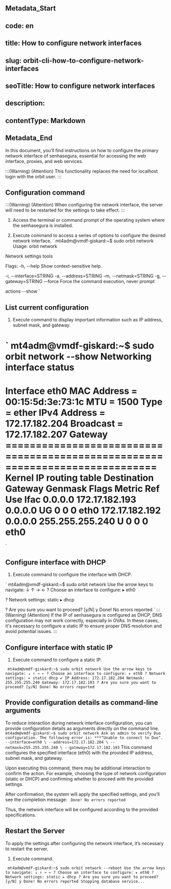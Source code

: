 ## Metadata_Start 
## code: en
## title: How to configure network interfaces 
## slug: orbit-cli-how-to-configure-network-interfaces 
## seoTitle: How to configure network interfaces 
## description:  
## contentType: Markdown 
## Metadata_End
In this document, you’ll find instructions on how to configure the primary network interface of senhasegura, essential for accessing the web interface, proxies, and web services.

:::(Warning) (Attention)
This functionality replaces the need for localhost login with the orbit user.
:::
## Configuration command
:::(Warning) (Attention)
When configuring the network interface, the server will need to be restarted for the settings to take effect.
:::

1. Access the terminal or command prompt of the operating system where the senhasegura is installed.

1. Execute  command to access a series of options to configure the desired network interface.
`
mt4adm@vmdf-giskard:~$ sudo orbit network 
Usage: orbit network

Network settings tools

Flags:
-h, --help Show context-sensitive help.

-i, --interface=STRING
-a, --address=STRING
-m, --netmask=STRING
-g, --gateway=STRING
--force Force the command execution, never prompt

actions
--show
`

## List current configuration

1. Execute  command  to display important information such as IP address, subnet mask, and gateway.

`
mt4adm@vmdf-giskard:~$ sudo orbit network --show
Networking interface status
============================================================================
Interface eth0
MAC Address = 00:15:5d:3e:73:1c
MTU = 1500
Type = ether
IPv4
     Address = 172.17.182.204
     Broadcast = 172.17.182.207
     Gateway =============================================================================
Kernel IP routing table
Destination     Gateway         Genmask         Flags Metric Ref    Use Ifac
0.0.0.0         172.17.182.193  0.0.0.0         UG    0      0        0 eth0
172.17.182.192  0.0.0.0         255.255.255.240 U     0      0        0 eth0
============================================================================
`
## Configure interface with DHCP

1. Execute  command to configure the interface with DHCP.

`
mt4adm@vmdf-giskard:~$ sudo orbit network
Use the arrow keys to navigate: ↓ ↑ → ←
? Choose an interface to configure:
▸ eth0

? Network settings:
static
▸ dhcp

? Are you sure you want to proceed? [y/N] y
Done!
No errors reported
` 
:::(Warning) (Attention)
If the IP of senhasegura is configured as DHCP, DNS configuration may not work correctly, especially in OVAs. In these cases, it's necessary to configure a static IP to ensure proper DNS resolution and avoid potential issues.
:::
## Configure interface with static IP

1. Execute  command to configure a static IP.

` 
mt4adm@vmdf-giskard:~$ sudo orbit network
Use the arrow keys to navigate: ↓ ↑ → ←
? Choose an interface to configure:
▸ eth0
? Network settings:
▸ static
dhcp
✔ IP Address: 172.17.182.204
Netmask: 255.255.255.240
Gateway: 172.17.182.193
? Are you sure you want to proceed? [y/N]
Done!
No errors reported
` 
## Provide configuration details as command-line arguments
To reduce interaction during network interface configuration, you can provide configuration details as arguments directly on the command line.
`
mt4adm@vmdf-giskard:~$ sudo orbit network Ask an admin to verify Duo configuration. The following error is: ***"Unable to connect to Duo".
 --interface=eth0 \
 --address=172.17.182.204 \
 --netmask=255.255.255.240 \
 --gateway=172.17.182.193
 ` 
This command configures the specified interface (eth0) with the provided IP address, subnet mask, and gateway.

Upon executing this command, there may be additional interaction to confirm the action. For example, choosing the type of network configuration (static or DHCP) and confirming whether to proceed with the provided settings.

After confirmation, the system will apply the specified settings, and you’ll see the completion message:
` 
Done!
No errors reported
` 

Thus, the network interface will be configured according to the provided specifications.

## Restart the Server
To apply the settings after configuring the network interface, it’s necessary to restart the server.

1. Execute  command.

` 
mt4adm@vmdf-giskard:~$ sudo orbit network --reboot
Use the arrow keys to navigate: ↓ ↑ → ←
? Choose an interface to configure:
▸ eth0
? Network settings:
static
▸ dhcp
? Are you sure you want to proceed? [y/N] y
Done!
No errors reported
Stopping database service...
` 




